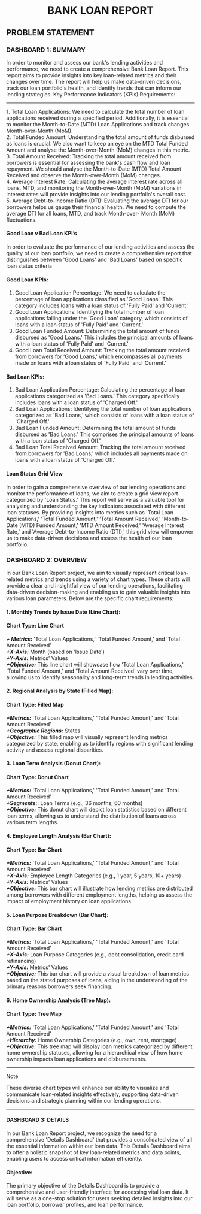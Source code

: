 
<h1 align=center>BANK LOAN REPORT</h1>
<h2>PROBLEM STATEMENT</h2>
<h3>DASHBOARD 1: SUMMARY</h3>
In order to monitor and assess our bank's lending activities and performance, we need to create a comprehensive Bank Loan Report. This report aims to provide insights into key loan-related metrics and their changes over time. The report will help us make data-driven decisions, track our loan portfolio's health, and identify trends that can inform our lending strategies.
Key Performance Indicators (KPIs) Requirements:<br><hr>
1.  Total Loan Applications: We need to calculate the total number of loan applications received during a specified period. Additionally, it is essential to monitor the Month-to-Date (MTD) Loan 
    Applications and track changes Month-over-Month (MoM).<br>
2.  Total Funded Amount: Understanding the total amount of funds disbursed as loans is crucial. We also want to keep an eye on the MTD Total Funded Amount and analyse the Month-over-Month (MoM) changes 
    in this metric.<br>
3.  Total Amount Received: Tracking the total amount received from borrowers is essential for assessing the bank's cash flow and loan repayment. We should analyse the Month-to-Date (MTD) Total Amount  
    Received and observe the Month-over-Month (MoM) changes.<br>
4.  Average Interest Rate: Calculating the average interest rate across all loans, MTD, and monitoring the Month-over-Month (MoM) variations in interest rates will provide insights into our lending         portfolio's overall cost.<br>
5.  Average Debt-to-Income Ratio (DTI): Evaluating the average DTI for our borrowers helps us gauge their financial health. We need to compute the average DTI for all loans, MTD, and track Month-over-  
    Month (MoM) fluctuations.<br>



#### Good Loan v Bad Loan KPI’s
In order to evaluate the performance of our lending activities and assess the quality of our loan portfolio, we need to create a comprehensive report that distinguishes between 'Good Loans' and 'Bad Loans' based on specific loan status criteria
#### Good Loan KPIs:
1.	Good Loan Application Percentage: We need to calculate the percentage of loan applications classified as 'Good Loans.' This category includes loans with a loan status of 'Fully Paid' and 'Current.'
2.	Good Loan Applications: Identifying the total number of loan applications falling under the 'Good Loan' category, which consists of loans with a loan status of 'Fully Paid' and 'Current.'
3.	Good Loan Funded Amount: Determining the total amount of funds disbursed as 'Good Loans.' This includes the principal amounts of loans with a loan status of 'Fully Paid' and 'Current.'
4.	Good Loan Total Received Amount: Tracking the total amount received from borrowers for 'Good Loans,' which encompasses all payments made on loans with a loan status of 'Fully Paid' and 'Current.'
#### Bad Loan KPIs:
1.	Bad Loan Application Percentage: Calculating the percentage of loan applications categorized as 'Bad Loans.' This category specifically includes loans with a loan status of 'Charged Off.'
2.	Bad Loan Applications: Identifying the total number of loan applications categorized as 'Bad Loans,' which consists of loans with a loan status of 'Charged Off.'
3.	Bad Loan Funded Amount: Determining the total amount of funds disbursed as 'Bad Loans.' This comprises the principal amounts of loans with a loan status of 'Charged Off.'
4.	Bad Loan Total Received Amount: Tracking the total amount received from borrowers for 'Bad Loans,' which includes all payments made on loans with a loan status of 'Charged Off.'<br>
#### Loan Status Grid View
In order to gain a comprehensive overview of our lending operations and monitor the performance of loans, we aim to create a grid view report categorized by 'Loan Status.' This report will serve as a valuable tool for analysing and understanding the key indicators associated with different loan statuses. By providing insights into metrics such as 'Total Loan Applications,' 'Total Funded Amount,' 'Total Amount Received,' 'Month-to-Date (MTD) Funded Amount,' 'MTD Amount Received,' 'Average Interest Rate,' and 'Average Debt-to-Income Ratio (DTI),' this grid view will empower us to make data-driven decisions and assess the health of our loan portfolio.

<h3>DASHBOARD 2: OVERVIEW</h3>
In our Bank Loan Report project, we aim to visually represent critical loan-related metrics and trends using a variety of chart types. These charts will provide a clear and insightful view of our lending operations, facilitating data-driven decision-making and enabling us to gain valuable insights into various loan parameters. Below are the specific chart requirements:<br>
<h4>1. Monthly Trends by Issue Date (Line Chart):</h4>
<h4>Chart Type: Line Chart</h4>
<i><b>+ Metrics:</b></i> 'Total Loan Applications,' 'Total Funded Amount,' and 'Total Amount Received'<br>
<i><b>+X-Axis:</b></i>  Month (based on 'Issue Date')<br>
<i><b>+Y-Axis:</b></i>  Metrics' Values<br>
<i><b>+Objective:</b></i>  This line chart will showcase how 'Total Loan Applications,' 'Total Funded Amount,' and 'Total Amount Received' vary over time, allowing us to identify seasonality and long-term trends in lending activities.
<h4>2. Regional Analysis by State (Filled Map):</h4>
<h4>Chart Type: Filled Map</h4>
<i><b>+Metrics:</b></i>  'Total Loan Applications,' 'Total Funded Amount,' and 'Total Amount Received'<br>
<i><b>+Geographic Regions:</b></i>  States<br>
<i><b>+Objective:</b></i>   This filled map will visually represent lending metrics categorized by state, enabling us to identify regions with significant lending activity and assess regional disparities.<br>
<h4>3. Loan Term Analysis (Donut Chart):</h4>
<h4>Chart Type: Donut Chart</h4>
<i><b>+Metrics:</b></i> 'Total Loan Applications,' 'Total Funded Amount,' and 'Total Amount Received'<br>
<i><b>+Segments:</b></i>: Loan Terms (e.g., 36 months, 60 months)<br>
<i><b>+Objective:</b></i> This donut chart will depict loan statistics based on different loan terms, allowing us to understand the distribution of loans across various term lengths.<br>
<h4>4. Employee Length Analysis (Bar Chart):</h4>
<h4>Chart Type: Bar Chart</h4>
<i><b>+Metrics:</b></i> 'Total Loan Applications,' 'Total Funded Amount,' and 'Total Amount Received'<br>
<i><b>+X-Axis:</b></i> Employee Length Categories (e.g., 1 year, 5 years, 10+ years)<br>
<i><b>+Y-Axis:</b></i> Metrics' Values<br>
<i><b>+Objective:</b></i> This bar chart will illustrate how lending metrics are distributed among borrowers with different employment lengths, helping us assess the impact of employment history on loan applications.
<h4>5. Loan Purpose Breakdown (Bar Chart):</h4>
<h4>Chart Type: Bar Chart</h4>
<i><b>+Metrics:</b></i> 'Total Loan Applications,' 'Total Funded Amount,' and 'Total Amount Received'<br>
<i><b>+X-Axis:</b></i> Loan Purpose Categories (e.g., debt consolidation, credit card refinancing)<br>
<i><b>+Y-Axis:</b></i> Metrics' Values<br>
<i><b>+Objective:</b></i> This bar chart will provide a visual breakdown of loan metrics based on the stated purposes of loans, aiding in the understanding of the primary reasons borrowers seek financing.

<h4>6. Home Ownership Analysis (Tree Map):</h4>
<h4>Chart Type: Tree Map</h4>
<i><b>+Metrics:</b></i> 'Total Loan Applications,' 'Total Funded Amount,' and 'Total Amount Received'<br>
<i><b>+Hierarchy:</b></i> Home Ownership Categories (e.g., own, rent, mortgage)<br>
<i><b>+Objective:</b></i> This tree map will display loan metrics categorized by different home ownership statuses, allowing for a hierarchical view of how home ownership impacts loan applications and disbursements.<br><hr>

> [!NOTE]
> These diverse chart types will enhance our ability to visualize and communicate loan-related insights effectively, supporting data-driven decisions and strategic planning within our lending operations.
<hr>
<h4>DASHBOARD 3: DETAILS</h4>
In our Bank Loan Report project, we recognize the need for a comprehensive 'Details Dashboard' that provides a consolidated view of all the essential information within our loan data. This Details Dashboard aims to offer a holistic snapshot of key loan-related metrics and data points, enabling users to access critical information efficiently.
<h4>Objective:</h4>
The primary objective of the Details Dashboard is to provide a comprehensive and user-friendly interface for accessing vital loan data. It will serve as a one-stop solution for users seeking detailed insights into our loan portfolio, borrower profiles, and loan performance.




